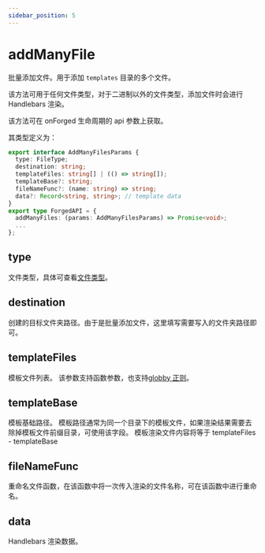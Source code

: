 ```yaml
---
sidebar_position: 5
---
```


# addManyFile

批量添加文件。用于添加 `templates` 目录的多个文件。

该方法可用于任何文件类型，对于二进制以外的文件类型，添加文件时会进行 Handlebars 渲染。

该方法可在 onForged 生命周期的 api 参数上获取。

其类型定义为：

```typescript
export interface AddManyFilesParams {
  type: FileType;
  destination: string;
  templateFiles: string[] | (() => string[]); 
  templateBase?: string;
  fileNameFunc?: (name: string) => string;
  data?: Record<string, string>; // template data
}
export type ForgedAPI = {
  addManyFiles: (params: AddManyFilesParams) => Promise<void>;
  ...
};
```

## type

文件类型，具体可查看[文件类型](/docs/apis/generator/plugin/file/introduce#%E6%96%87%E4%BB%B6%E7%B1%BB%E5%9E%8B)。

## destination

创建的目标文件夹路径。由于是批量添加文件，这里填写需要写入的文件夹路径即可。

## templateFiles

模板文件列表。
该参数支持函数参数，也支持[globby 正则](https://www.npmjs.com/package/globby)。

## templateBase

模板基础路径。
模板路径通常为同一个目录下的模板文件，如果渲染结果需要去除掉模板文件前缀目录，可使用该字段。
模板渲染文件内容将等于 templateFiles - templateBase

## fileNameFunc

重命名文件函数，在该函数中将一次传入渲染的文件名称，可在该函数中进行重命名。

## data

Handlebars 渲染数据。
